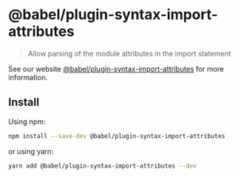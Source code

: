 # @babel/plugin-syntax-import-attributes

> Allow parsing of the module attributes in the import statement

See our website [@babel/plugin-syntax-import-attributes](https://babeljs.io/docs/babel-plugin-syntax-import-attributes) for more information.

## Install

Using npm:

```sh
npm install --save-dev @babel/plugin-syntax-import-attributes
```

or using yarn:

```sh
yarn add @babel/plugin-syntax-import-attributes --dev
```

